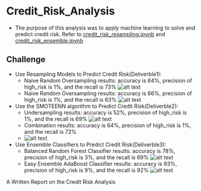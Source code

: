# Credit_Risk_Analysis
- The purpose of this analysis was to apply machine learning to solve and predict credit risk. Refer to [credit_risk_resampling.ipynb](../main/credit_risk_resampling.ipynb) and [credit_risk_ensemble.ipynb](../main/credit_risk_ensemble.ipynb)

## Challenge
- Use Resampling Models to Predict Credit Risk(Deliverble1): 
  - Naive Random Oversampling results: accuracy is 64%, precision of high_risk is 1%,  and the recall is 73%
    ![alt text](../main/RandomOversampling_Deliverble1.png) 
  - Naive Random Oversampling results: accuracy is 66%, precision of high_risk is 1%,  and the recall is 63%
    ![alt text](../main/SMOTEOversampling_Deliverble1.png) 
- Use the SMOTEENN algorithm to Predict Credit Risk(Deliverble2):
  - Undersampling results: accuracy is 52%, precision of high_risk is 1%,  and the recall is 69%
    ![alt text](../main/Undersampling_Deliverble2.png) 
  - Combination results: accuracy is 64%, precision of high_risk is 1%,  and the recall is 72%
  - ![alt text](../main/Combination_Deliverble2.png) 
- Use Ensemble Classifiers to Predict Credit Risk(Deliverble3):
   - Balanced Random Forest Classifier results: accuracy is 78%, precision of high_risk is 3%,  and the recall is 69%
    ![alt text](../main/BalancedRandomForest_Deliverble3.png) 
   - Easy Ensemble AdaBoost Classifier results: accuracy is 93%, precision of high_risk is 9%,  and the recall is 92%
    ![alt text](../main/EasyEnsembleAdaBoost_Deliverble3.png) 

A Written Report on the Credit Risk Analysis
